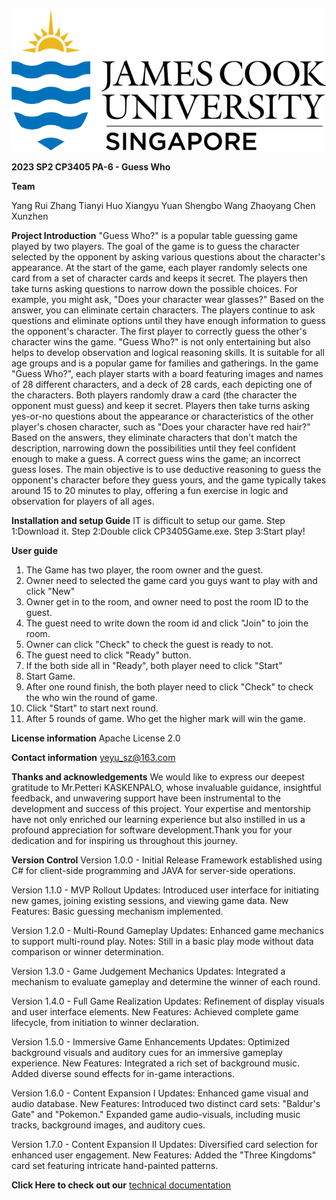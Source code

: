 ![JCU Logo](https://github.com/88RuiYang88/CP3405Game/blob/master/CP3405Game/Pic/1695906719963.jpg)

**2023 SP2 CP3405 PA-6 - Guess Who**


**Team**

Yang Rui
Zhang Tianyi
Huo Xiangyu
Yuan Shengbo
Wang Zhaoyang
Chen Xunzhen




**Project Introduction**
"Guess Who?" is a popular table guessing game played by two players.    The goal of the game is to guess the character selected by the opponent by asking various questions about the character's appearance.   At the start of the game, each player randomly selects one card from a set of character cards and keeps it secret.    The players then take turns asking questions to narrow down the possible choices.    For example, you might ask, "Does your character wear glasses?"    Based on the answer, you can eliminate certain characters.   The players continue to ask questions and eliminate options until they have enough information to guess the opponent's character.    The first player to correctly guess the other's character wins the game.   "Guess Who?" is not only entertaining but also helps to develop observation and logical reasoning skills.    It is suitable for all age groups and is a popular game for families and gatherings.
In the game "Guess Who?", each player starts with a board featuring images and names of 28 different characters, and a deck of 28 cards, each depicting one of the characters.    Both players randomly draw a card (the character the opponent must guess) and keep it secret.    Players then take turns asking yes-or-no questions about the appearance or characteristics of the other player's chosen character, such as "Does your character have red hair?"    Based on the answers, they eliminate characters that don't match the description, narrowing down the possibilities until they feel confident enough to make a guess.    A correct guess wins the game;    an incorrect guess loses.    The main objective is to use deductive reasoning to guess the opponent's character before they guess yours, and the game typically takes around 15 to 20 minutes to play, offering a fun exercise in logic and observation for players of all ages.




**Installation and setup Guide**
IT is difficult to setup our game.
Step 1:Download it.
Step 2:Double click CP3405Game.exe.
Step 3:Start play!




**User guide**
1.  The Game has two player, the room owner and the guest.
2.  Owner need to selected the game card you guys want to play with and click "New"
3.  Owner get in to the room, and owner need to post the room ID to the guest.
4.   The guest need to write down the room id and click "Join" to join the room.
5.   Owner can click "Check" to check the guest is ready to not.
6.   The guest need to click "Ready" button.
7.   If the both side all in "Ready", both player need to click "Start"
8.   Start Game.
9.   After one round finish, the both player need to click "Check" to check the who win the round of game.
10.  Click "Start" to start next round.
11.  After 5 rounds of game.  Who get the higher mark will win the game.




**License information**
Apache License 2.0




**Contact information**
yeyu_sz@163.com




**Thanks and acknowledgements**
We would like to express our deepest gratitude to Mr.Petteri KASKENPALO, whose invaluable guidance, insightful feedback, and unwavering support have been instrumental to the development and success of this project.  Your expertise and mentorship have not only enriched our learning experience but also instilled in us a profound appreciation for software development.Thank you for your dedication and for inspiring us throughout this journey.




**Version Control**
Version 1.0.0 - Initial Release
Framework established using C# for client-side programming and JAVA for server-side operations.

Version 1.1.0 - MVP Rollout
Updates:
Introduced user interface for initiating new games, joining existing sessions, and viewing game data.
New Features:
Basic guessing mechanism implemented.

Version 1.2.0 - Multi-Round Gameplay
Updates:
Enhanced game mechanics to support multi-round play.
Notes:
Still in a basic play mode without data comparison or winner determination.

Version 1.3.0 - Game Judgement Mechanics
Updates:
Integrated a mechanism to evaluate gameplay and determine the winner of each round.

Version 1.4.0 - Full Game Realization
Updates:
Refinement of display visuals and user interface elements.
New Features:
Achieved complete game lifecycle, from initiation to winner declaration.

Version 1.5.0 - Immersive Game Enhancements
Updates:
Optimized background visuals and auditory cues for an immersive gameplay experience.
New Features:
Integrated a rich set of background music.
Added diverse sound effects for in-game interactions.

Version 1.6.0 - Content Expansion I
Updates:
Enhanced game visual and audio database.
New Features:
Introduced two distinct card sets: "Baldur's Gate" and "Pokemon."
Expanded game audio-visuals, including music tracks, background images, and auditory cues.

Version 1.7.0 - Content Expansion II
Updates:
Diversified card selection for enhanced user engagement.
New Features:
Added the "Three Kingdoms" card set featuring intricate hand-painted patterns.



**Click Here to check out our**
[technical documentation](https://github.com/88RuiYang88/CP3405Game/blob/master/CP3405Game/_site/index.html)
